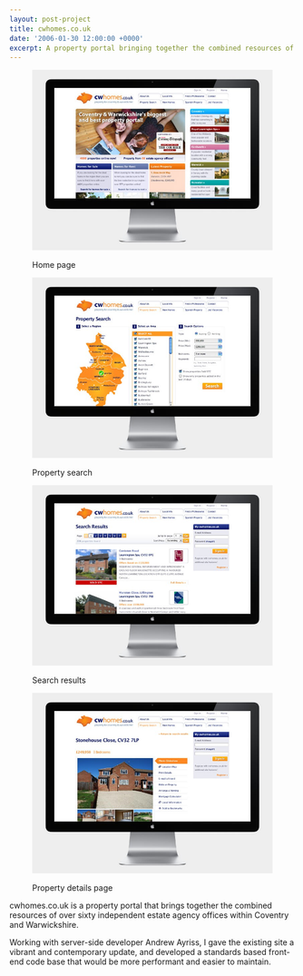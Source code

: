 ```yaml
---
layout: post-project
title: cwhomes.co.uk
date: '2006-01-30 12:00:00 +0000'
excerpt: A property portal bringing together the combined resources of over sixty independent estate agency offices within Coventry and Warwickshire.
---
```

<div class="slides">
    <figure>
        <img src="/assets/images/portfolio/cwhomes/0.jpg" alt=""/>
        <figcaption>
            <p>Home page</p>
        </figcaption>
    </figure>
    <figure>
        <img src="/assets/images/portfolio/cwhomes/1.jpg" alt=""/>
        <figcaption>
            <p>Property search</p>
        </figcaption>
    </figure>
    <figure>
        <img src="/assets/images/portfolio/cwhomes/2.jpg" alt=""/>
        <figcaption>
            <p>Search results</p>
        </figcaption>
    </figure>
    <figure>
        <img src="/assets/images/portfolio/cwhomes/3.jpg" alt=""/>
        <figcaption>
            <p>Property details page</p>
        </figcaption>
    </figure>
</div>

cwhomes.co.uk is a property portal that brings together the combined resources of over sixty independent estate agency offices within Coventry and Warwickshire.

Working with server-side developer Andrew Ayriss, I gave the existing site a vibrant and contemporary update, and developed a standards based front-end code base that would be more performant and easier to maintain.